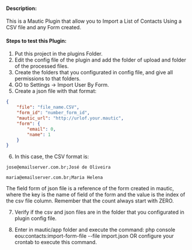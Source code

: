 #### Description:

This is a Mautic Plugin that allow you to Import a List of Contacts Using a CSV file and any Form created.

#### Steps to test this Plugin:
1. Put this project in the plugins Folder.
2. Edit the config file of the plugin and add the folder of upload and folder of the processed files.
3. Create the folders that you configurated in config file, and give all permissions to that folders.
4. GO to Settings -> Import User By Form.
5. Create a json file with that format: 
```json
{
	"file": "file_name.CSV",
	"form_id": "number_form_id",
	"mautic_url": "http://urlof.your.mautic",
	"form": {
		"email": 0,
		"name": 1
	}
}
```
6. In this case, the CSV format is: 
```
jose@emailserver.com.br;José de Oliveira
```
```
maria@emailserver.com.br;Maria Helena
```

The field form of json file is a reference of the form created in mautic, where the key is the name of field of the form and the value is the index of the csv file column. Remember that the count always start with ZERO.

7. Verify if the csv and json files are in the folder that you configurated in plugin config file.

8. Enter in mautic/app folder and execute the command: php console eou:contacts:import-form-file --file import.json OR configure your crontab to execute this command.

